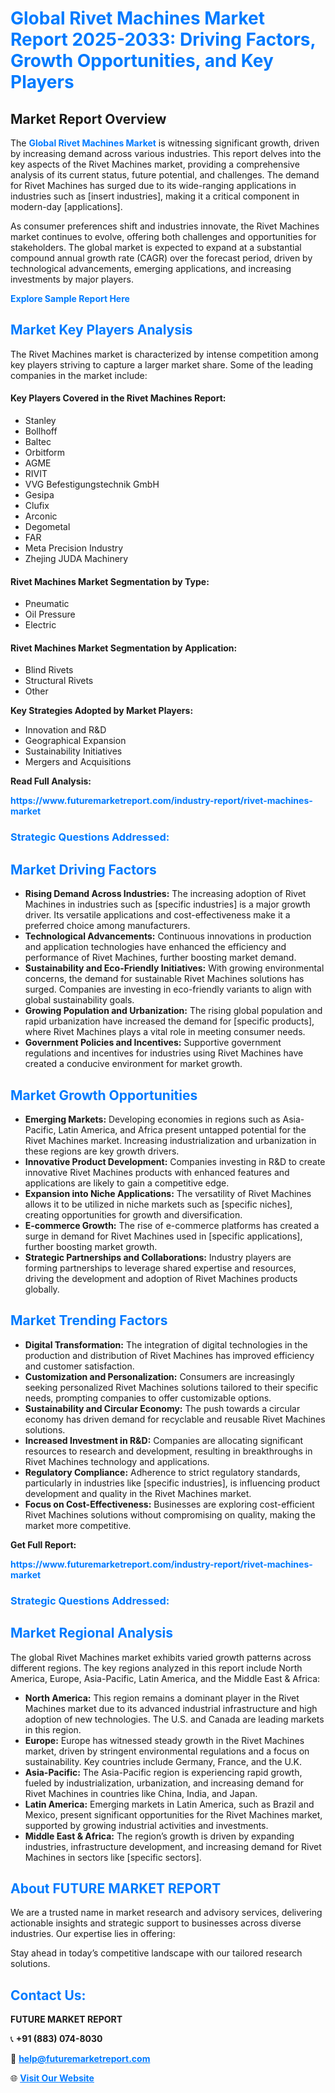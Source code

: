 <h1 style="color: #007BFF;">Global Rivet Machines Market Report 2025-2033: Driving Factors, Growth Opportunities, and Key Players</h1>

<section id="overview">
<h2>Market Report Overview</h2>
<p>The <a href="https://www.futuremarketreport.com/industry-report/rivet-machines-market" style="color: #007BFF; text-decoration: none;"><strong>Global Rivet Machines Market</strong></a> is witnessing significant growth, driven by increasing demand across various industries. This report delves into the key aspects of the Rivet Machines market, providing a comprehensive analysis of its current status, future potential, and challenges. The demand for Rivet Machines has surged due to its wide-ranging applications in industries such as [insert industries], making it a critical component in modern-day [applications].</p>
<p>As consumer preferences shift and industries innovate, the Rivet Machines market continues to evolve, offering both challenges and opportunities for stakeholders. The global market is expected to expand at a substantial compound annual growth rate (CAGR) over the forecast period, driven by technological advancements, emerging applications, and increasing investments by major players.</p>
</section>

<section id="overview">
<p><a href="https://www.futuremarketreport.com/request-sample/reportId=87407" style="color: #007BFF; text-decoration: none;"><strong>Explore Sample Report Here</strong></a></p>
</section>

<section id="key-players">
<h2 style="color: #007BFF;">Market Key Players Analysis</h2>
<p>The Rivet Machines market is characterized by intense competition among key players striving to capture a larger market share. Some of the leading companies in the market include:</p>
<h4>Key Players Covered in the Rivet Machines Report:</h4>
<ul><li>Stanley</li><li>Bollhoff</li><li>Baltec</li><li>Orbitform</li><li>AGME</li><li>RIVIT</li><li>VVG Befestigungstechnik GmbH</li><li>Gesipa</li><li>Clufix</li><li>Arconic</li><li>Degometal</li><li>FAR</li><li>Meta Precision Industry</li><li>Zhejing JUDA Machinery</li></ul>
<h4>Rivet Machines Market Segmentation by Type:</h4>
<ul><li>Pneumatic</li><li>Oil Pressure</li><li>Electric</li></ul>

<h4>Rivet Machines Market Segmentation by Application:</h4>
<ul><li>Blind Rivets</li><li>Structural Rivets</li><li>Other</li></ul>
<p><strong>Key Strategies Adopted by Market Players:</strong></p>
<ul>
<li>Innovation and R&D</li>
<li>Geographical Expansion</li>
<li>Sustainability Initiatives</li>
<li>Mergers and Acquisitions</li>
</ul>
</section>

<section>
<p><strong>Read Full Analysis: </strong></p><a href="https://www.futuremarketreport.com/industry-report/rivet-machines-market" style="color: #007BFF; text-decoration: none;"><strong>https://www.futuremarketreport.com/industry-report/rivet-machines-market</strong></a>
<h3 style="color: #007BFF;">Strategic Questions Addressed:</h3>
</section>

<section id="driving-factors">
<h2 style="color: #007BFF;">Market Driving Factors</h2>
<ul>
<li><strong>Rising Demand Across Industries:</strong> The increasing adoption of Rivet Machines in industries such as [specific industries] is a major growth driver. Its versatile applications and cost-effectiveness make it a preferred choice among manufacturers.</li>
<li><strong>Technological Advancements:</strong> Continuous innovations in production and application technologies have enhanced the efficiency and performance of Rivet Machines, further boosting market demand.</li>
<li><strong>Sustainability and Eco-Friendly Initiatives:</strong> With growing environmental concerns, the demand for sustainable Rivet Machines solutions has surged. Companies are investing in eco-friendly variants to align with global sustainability goals.</li>
<li><strong>Growing Population and Urbanization:</strong> The rising global population and rapid urbanization have increased the demand for [specific products], where Rivet Machines plays a vital role in meeting consumer needs.</li>
<li><strong>Government Policies and Incentives:</strong> Supportive government regulations and incentives for industries using Rivet Machines have created a conducive environment for market growth.</li>
</ul>
</section>

<section id="growth-opportunities">
<h2 style="color: #007BFF;">Market Growth Opportunities</h2>
<ul>
<li><strong>Emerging Markets:</strong> Developing economies in regions such as Asia-Pacific, Latin America, and Africa present untapped potential for the Rivet Machines market. Increasing industrialization and urbanization in these regions are key growth drivers.</li>
<li><strong>Innovative Product Development:</strong> Companies investing in R&D to create innovative Rivet Machines products with enhanced features and applications are likely to gain a competitive edge.</li>
<li><strong>Expansion into Niche Applications:</strong> The versatility of Rivet Machines allows it to be utilized in niche markets such as [specific niches], creating opportunities for growth and diversification.</li>
<li><strong>E-commerce Growth:</strong> The rise of e-commerce platforms has created a surge in demand for Rivet Machines used in [specific applications], further boosting market growth.</li>
<li><strong>Strategic Partnerships and Collaborations:</strong> Industry players are forming partnerships to leverage shared expertise and resources, driving the development and adoption of Rivet Machines products globally.</li>
</ul>
</section>

<section id="trending-factors">
<h2 style="color: #007BFF;">Market Trending Factors</h2>
<ul>
<li><strong>Digital Transformation:</strong> The integration of digital technologies in the production and distribution of Rivet Machines has improved efficiency and customer satisfaction.</li>
<li><strong>Customization and Personalization:</strong> Consumers are increasingly seeking personalized Rivet Machines solutions tailored to their specific needs, prompting companies to offer customizable options.</li>
<li><strong>Sustainability and Circular Economy:</strong> The push towards a circular economy has driven demand for recyclable and reusable Rivet Machines solutions.</li>
<li><strong>Increased Investment in R&D:</strong> Companies are allocating significant resources to research and development, resulting in breakthroughs in Rivet Machines technology and applications.</li>
<li><strong>Regulatory Compliance:</strong> Adherence to strict regulatory standards, particularly in industries like [specific industries], is influencing product development and quality in the Rivet Machines market.</li>
<li><strong>Focus on Cost-Effectiveness:</strong> Businesses are exploring cost-efficient Rivet Machines solutions without compromising on quality, making the market more competitive.</li>
</ul>
</section>

<section>
<p><strong>Get Full Report: </strong></p><a href="https://www.futuremarketreport.com/industry-report/rivet-machines-market" style="color: #007BFF; text-decoration: none;"><strong>https://www.futuremarketreport.com/industry-report/rivet-machines-market</strong></a>
<h3 style="color: #007BFF;">Strategic Questions Addressed:</h3>
</section>


<section id="regional-analysis">
<h2 style="color: #007BFF;">Market Regional Analysis</h2>
<p>The global Rivet Machines market exhibits varied growth patterns across different regions. The key regions analyzed in this report include North America, Europe, Asia-Pacific, Latin America, and the Middle East & Africa:</p>
<ul>
<li><strong>North America:</strong> This region remains a dominant player in the Rivet Machines market due to its advanced industrial infrastructure and high adoption of new technologies. The U.S. and Canada are leading markets in this region.</li>
<li><strong>Europe:</strong> Europe has witnessed steady growth in the Rivet Machines market, driven by stringent environmental regulations and a focus on sustainability. Key countries include Germany, France, and the U.K.</li>
<li><strong>Asia-Pacific:</strong> The Asia-Pacific region is experiencing rapid growth, fueled by industrialization, urbanization, and increasing demand for Rivet Machines in countries like China, India, and Japan.</li>
<li><strong>Latin America:</strong> Emerging markets in Latin America, such as Brazil and Mexico, present significant opportunities for the Rivet Machines market, supported by growing industrial activities and investments.</li>
<li><strong>Middle East & Africa:</strong> The region’s growth is driven by expanding industries, infrastructure development, and increasing demand for Rivet Machines in sectors like [specific sectors].</li>
</ul>
</section>

<footer>
<h2 style="color: #007BFF;">About FUTURE MARKET REPORT</h2>
<p>We are a trusted name in market research and advisory services, delivering actionable insights and strategic support to businesses across diverse industries. Our expertise lies in offering:</p>

<p>Stay ahead in today’s competitive landscape with our tailored research solutions.</p>

<h2 style="color: #007BFF;">Contact Us:</h2>
<p><strong>FUTURE MARKET REPORT</strong></p>
<p>📞 <strong>+91 (883) 074-8030</strong></p>
<p>📧 <strong><a href="mailto:help@futuremarketreport.com" style="color: #007BFF;">help@futuremarketreport.com</a></strong></p>
<p>🌐 <strong><a href="https://www.futuremarketreport.com/" style="color: #007BFF;">Visit Our Website</a></strong></p>
</footer>